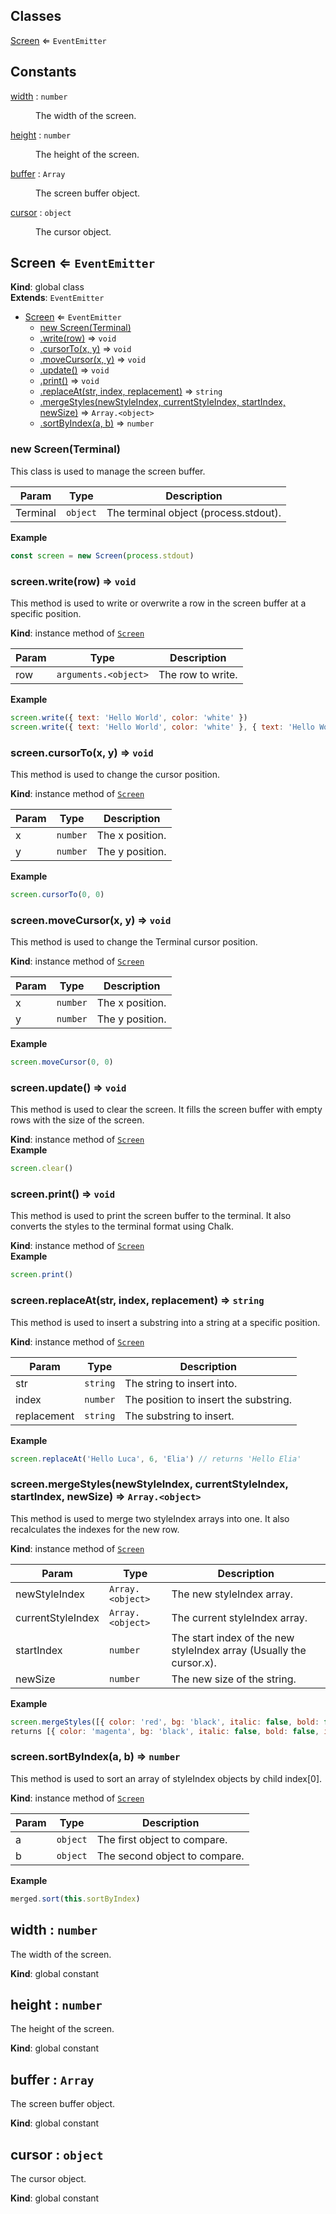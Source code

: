 ## Classes

<dl>
<dt><a href="#Screen">Screen</a> ⇐ <code>EventEmitter</code></dt>
<dd></dd>
</dl>

## Constants

<dl>
<dt><a href="#width">width</a> : <code>number</code></dt>
<dd><p>The width of the screen.</p>
</dd>
<dt><a href="#height">height</a> : <code>number</code></dt>
<dd><p>The height of the screen.</p>
</dd>
<dt><a href="#buffer">buffer</a> : <code>Array</code></dt>
<dd><p>The screen buffer object.</p>
</dd>
<dt><a href="#cursor">cursor</a> : <code>object</code></dt>
<dd><p>The cursor object.</p>
</dd>
</dl>

<a name="Screen"></a>

## Screen ⇐ <code>EventEmitter</code>
**Kind**: global class  
**Extends**: <code>EventEmitter</code>  

* [Screen](#Screen) ⇐ <code>EventEmitter</code>
    * [new Screen(Terminal)](#new_Screen_new)
    * [.write(row)](#Screen+write) ⇒ <code>void</code>
    * [.cursorTo(x, y)](#Screen+cursorTo) ⇒ <code>void</code>
    * [.moveCursor(x, y)](#Screen+moveCursor) ⇒ <code>void</code>
    * [.update()](#Screen+update) ⇒ <code>void</code>
    * [.print()](#Screen+print) ⇒ <code>void</code>
    * [.replaceAt(str, index, replacement)](#Screen+replaceAt) ⇒ <code>string</code>
    * [.mergeStyles(newStyleIndex, currentStyleIndex, startIndex, newSize)](#Screen+mergeStyles) ⇒ <code>Array.&lt;object&gt;</code>
    * [.sortByIndex(a, b)](#Screen+sortByIndex) ⇒ <code>number</code>

<a name="new_Screen_new"></a>

### new Screen(Terminal)
This class is used to manage the screen buffer.


| Param | Type | Description |
| --- | --- | --- |
| Terminal | <code>object</code> | The terminal object (process.stdout). |

**Example**  
```js
const screen = new Screen(process.stdout)
```
<a name="Screen+write"></a>

### screen.write(row) ⇒ <code>void</code>
This method is used to write or overwrite a row in the screen buffer at a specific position.

**Kind**: instance method of [<code>Screen</code>](#Screen)  

| Param | Type | Description |
| --- | --- | --- |
| row | <code>arguments.&lt;object&gt;</code> | The row to write. |

**Example**  
```js
screen.write({ text: 'Hello World', color: 'white' })screen.write({ text: 'Hello World', color: 'white' }, { text: 'Hello World', color: 'white' })
```
<a name="Screen+cursorTo"></a>

### screen.cursorTo(x, y) ⇒ <code>void</code>
This method is used to change the cursor position.

**Kind**: instance method of [<code>Screen</code>](#Screen)  

| Param | Type | Description |
| --- | --- | --- |
| x | <code>number</code> | The x position. |
| y | <code>number</code> | The y position. |

**Example**  
```js
screen.cursorTo(0, 0)
```
<a name="Screen+moveCursor"></a>

### screen.moveCursor(x, y) ⇒ <code>void</code>
This method is used to change the Terminal cursor position.

**Kind**: instance method of [<code>Screen</code>](#Screen)  

| Param | Type | Description |
| --- | --- | --- |
| x | <code>number</code> | The x position. |
| y | <code>number</code> | The y position. |

**Example**  
```js
screen.moveCursor(0, 0)
```
<a name="Screen+update"></a>

### screen.update() ⇒ <code>void</code>
This method is used to clear the screen. It fills the screen buffer with empty rows with the size of the screen.

**Kind**: instance method of [<code>Screen</code>](#Screen)  
**Example**  
```js
screen.clear()
```
<a name="Screen+print"></a>

### screen.print() ⇒ <code>void</code>
This method is used to print the screen buffer to the terminal. It also converts the styles to the terminal format using Chalk.

**Kind**: instance method of [<code>Screen</code>](#Screen)  
**Example**  
```js
screen.print()
```
<a name="Screen+replaceAt"></a>

### screen.replaceAt(str, index, replacement) ⇒ <code>string</code>
This method is used to insert a substring into a string at a specific position.

**Kind**: instance method of [<code>Screen</code>](#Screen)  

| Param | Type | Description |
| --- | --- | --- |
| str | <code>string</code> | The string to insert into. |
| index | <code>number</code> | The position to insert the substring. |
| replacement | <code>string</code> | The substring to insert. |

**Example**  
```js
screen.replaceAt('Hello Luca', 6, 'Elia') // returns 'Hello Elia'
```
<a name="Screen+mergeStyles"></a>

### screen.mergeStyles(newStyleIndex, currentStyleIndex, startIndex, newSize) ⇒ <code>Array.&lt;object&gt;</code>
This method is used to merge two styleIndex arrays into one. It also recalculates the indexes for the new row.

**Kind**: instance method of [<code>Screen</code>](#Screen)  

| Param | Type | Description |
| --- | --- | --- |
| newStyleIndex | <code>Array.&lt;object&gt;</code> | The new styleIndex array. |
| currentStyleIndex | <code>Array.&lt;object&gt;</code> | The current styleIndex array. |
| startIndex | <code>number</code> | The start index of the new styleIndex array (Usually the cursor.x). |
| newSize | <code>number</code> | The new size of the string. |

**Example**  
```js
screen.mergeStyles([{ color: 'red', bg: 'black', italic: false, bold: false, index: [0, 5] }, { color: 'white', bg: 'black', italic: false, bold: false, index: [6, 10] }], [{ color: 'magenta', bg: 'black', italic: false, bold: false, index: [0, 30] }], 5, 15)returns [{ color: 'magenta', bg: 'black', italic: false, bold: false, index: [0, 4] }, { color: 'red', bg: 'black', italic: false, bold: false, index: [5, 10] }, { color: 'white', bg: 'black', italic: false, bold: false, index: [11, 15] }, { color: 'magenta', bg: 'black', italic: false, bold: false, index: [16, 30] }]
```
<a name="Screen+sortByIndex"></a>

### screen.sortByIndex(a, b) ⇒ <code>number</code>
This method is used to sort an array of styleIndex objects by child index[0].

**Kind**: instance method of [<code>Screen</code>](#Screen)  

| Param | Type | Description |
| --- | --- | --- |
| a | <code>object</code> | The first object to compare. |
| b | <code>object</code> | The second object to compare. |

**Example**  
```js
merged.sort(this.sortByIndex)
```
<a name="width"></a>

## width : <code>number</code>
The width of the screen.

**Kind**: global constant  
<a name="height"></a>

## height : <code>number</code>
The height of the screen.

**Kind**: global constant  
<a name="buffer"></a>

## buffer : <code>Array</code>
The screen buffer object.

**Kind**: global constant  
<a name="cursor"></a>

## cursor : <code>object</code>
The cursor object.

**Kind**: global constant  
